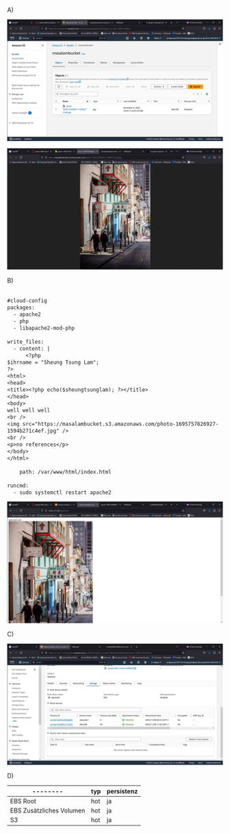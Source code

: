 A)

![bucket objects](bucketobjects.JPG)

![bucket image](bucketimage.JPG)

B)

```

#cloud-config
packages:
  - apache2
  - php
  - libapache2-mod-php

write_files:
  - content: |
      <?php
$ihrname = "Sheung Tsung Lam";
?>
<html>
<head>
<title><?php echo($sheungtsunglam); ?></title>
</head>
<body>
well well well
<br />
<img src="https://masalambucket.s3.amazonaws.com/photo-1695757826927-1594b271c4ef.jpg" /> 
<br />
<p>no references</p>
</body>
</html>

    path: /var/www/html/index.html

runcmd:
  - sudo systemctl restart apache2

```

![html page](htmlpage.JPG)

C)

![volume list](instancevolumes.JPG)

D)

| -------- | typ | persistenz |
| -------- | -------- | -------- |
| EBS Root | hot | ja |
| EBS Zusätzliches Volumen | hot  | ja |
| S3 | hot | ja |




